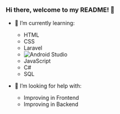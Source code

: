 ### Hi there, welcome to my README! 👋
- 🌱 I’m currently learning:
   - HTML
   - CSS
   - Laravel
   - ![Android Studio](https://img.shields.io/badge/-AndroidStudio-000?&logo=AndroidStudio)
   - JavaScript
   - C#
   - SQL
 
- 🤔 I’m looking for help with:
   - Improving in Frontend
   - Improving in Backend 
